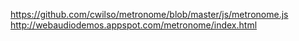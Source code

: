 https://github.com/cwilso/metronome/blob/master/js/metronome.js
http://webaudiodemos.appspot.com/metronome/index.html
